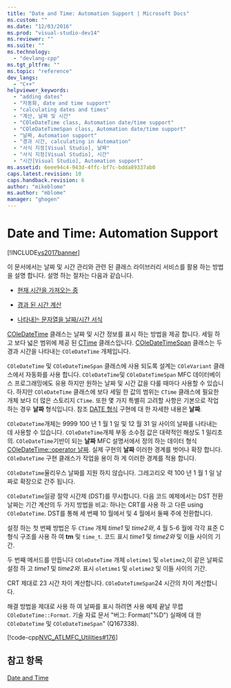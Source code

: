```yaml
---
title: "Date and Time: Automation Support | Microsoft Docs"
ms.custom: ""
ms.date: "12/03/2016"
ms.prod: "visual-studio-dev14"
ms.reviewer: ""
ms.suite: ""
ms.technology: 
  - "devlang-cpp"
ms.tgt_pltfrm: ""
ms.topic: "reference"
dev_langs: 
  - "C++"
helpviewer_keywords: 
  - "adding dates"
  - "자동화, date and time support"
  - "calculating dates and times"
  - "계산, 날짜 및 시간"
  - "COleDateTime class, Automation date/time support"
  - "COleDateTimeSpan class, Automation date/time support"
  - "날짜, Automation support"
  - "경과 시간, calculating in Automation"
  - "서식 지정[Visual Studio], 날짜"
  - "서식 지정[Visual Studio], 시간"
  - "시간[Visual Studio], Automation support"
ms.assetid: 6eee94c4-943d-4ffc-bf7c-bdda89337ab0
caps.latest.revision: 10
caps.handback.revision: 6
author: "mikeblome"
ms.author: "mblome"
manager: "ghogen"
---
```

# Date and Time: Automation Support
[!INCLUDE[vs2017banner](../assembler/inline/includes/vs2017banner.md)]

이 문서에서는 날짜 및 시간 관리와 관련 된 클래스 라이브러리 서비스를 활용 하는 방법을 설명 합니다.  설명 하는 절차는 다음과 같습니다.  
  
-   [현재 시간을 가져오는 중](../atl-mfc-shared/current-time-automation-classes.md)  
  
-   [경과 된 시간 계산](../atl-mfc-shared/elapsed-time-automation-classes.md)  
  
-   [나타내는 문자열을 날짜\/시간 서식](../atl-mfc-shared/formatting-time-automation-classes.md)  
  
 [COleDateTime](../atl-mfc-shared/reference/coledatetime-class.md) 클래스는 날짜 및 시간 정보를 표시 하는 방법을 제공 합니다.  세밀 하 고 보다 넓은 범위에 제공 된  [CTime](../atl-mfc-shared/reference/ctime-class.md) 클래스입니다.  [COleDateTimeSpan](../atl-mfc-shared/reference/coledatetimespan-class.md) 클래스는 두 경과 시간을 나타내는 `COleDateTime` 개체입니다.  
  
 `COleDateTime` 및 `COleDateTimeSpan` 클래스에 사용 되도록 설계는 `COleVariant` 클래스에서 자동화를 사용 합니다.  `COleDateTime`및 `COleDateTimeSpan` MFC 데이터베이스 프로그래밍에도 유용 하지만 원하는 날짜 및 시간 값을 다룰 때마다 사용할 수 있습니다.  하지만 `COleDateTime` 클래스에 보다 세밀 한 값의 범위는 `CTime` 클래스에 필요한 개체 보다 더 많은 스토리지 `CTime`.  또한 몇 가지 특별히 고려할 사항은 기본으로 작업 하는 경우  **날짜** 형식입니다.  참조  [DATE 형식](../atl-mfc-shared/date-type.md) 구현에 대 한 자세한 내용은  **날짜**.  
  
 `COleDateTime`개체는 9999 100 년 1 월 1 일 및 12 월 31 일 사이의 날짜를 나타내는 데 사용할 수 있습니다.  `COleDateTime`개체 부동 소수점 값은 대략적인 해상도 1 밀리초의.  `COleDateTime`기반이 되는  **날짜** MFC 설명서에서 정의 하는 데이터 형식  [COleDateTime::operator 날짜](../Topic/COleDateTime::operator%20DATE.md).  실제 구현의  **날짜** 이러한 경계를 벗어나 확장 합니다.  `COleDateTime` 구현 클래스가 작업을 용이 하 게 이러한 경계를 적용 합니다.  
  
 `COleDateTime`율리우스 날짜를 지원 하지 않습니다.  그레고리오 력 100 년 1 월 1 일 날짜로 확장으로 간주 됩니다.  
  
 `COleDateTime`일광 절약 시간제 \(DST\)를 무시합니다.  다음 코드 예제에서는 DST 전환 날짜는 기간 계산의 두 가지 방법을 비교: 하나는 CRT를 사용 하 고 다른 using `COleDateTime`.  DST를 통해 세 번째 10 월에서 및 4 월에서 둘째 주에 전환합니다.  
  
 설정 하는 첫 번째 방법은 두 `CTime` 개체  *time1* 및  *time2와*, 4 월 5\-6 월에 각각 표준 C 형식 구조를 사용 하 여  **tm** 및 `time_t`.  코드 표시  *time1* 및  *time2와* 및 이들 사이의 기간.  
  
 두 번째 메서드를 만듭니다 `COleDateTime` 개체 `oletime1` 및 `oletime2`,이 같은 날짜로 설정 하 고  *time1* 및  *time2와*.  표시 `oletime1` 및 `oletime2` 및 이들 사이의 기간.  
  
 CRT 제대로 23 시간 차이 계산합니다.  `COleDateTimeSpan`24 시간의 차이 계산합니다.  
  
 해결 방법을 제대로 사용 하 여 날짜를 표시 하려면 사용 예제 끝날 무렵 `COleDateTime::Format`.  기술 자료 문서 "버그: Format\("%D"\) 실패에 대 한 `COleDateTime` 및 `COleDateTimeSpan`" \(Q167338\).  
  
 [!code-cpp[NVC_ATLMFC_Utilities#176](../atl-mfc-shared/codesnippet/CPP/date-and-time-automation-support_1.cpp)]  
  
## 참고 항목  
 [Date and Time](../atl-mfc-shared/date-and-time.md)